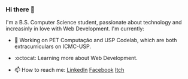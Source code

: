 ### Hi there 👋
I'm a B.S. Computer Science student, passionate about technology and increasinly in love with Web Development. 
I'm currently:
- 🔭 Working on PET Computação and USP Codelab, which are both extracurriculars on ICMC-USP.
- :octocat: Learning more about Web Development.

- 📫 How to reach me: [LinkedIn](https://www.linkedin.com/in/mwingter/) [Facebook](https://www.facebook.com/mwingter) [Itch](https://mwingter.itch.io/)

<!--
- 👯 I’m looking to collaborate on ...
- 🤔 I’m looking for help with ...
- 💬 Ask me about ...
- 😄 Pronouns: ...
- ⚡ Fun fact: ...
-->
